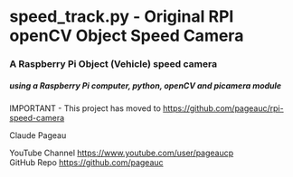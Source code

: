 # speed_track.py - Original RPI openCV Object Speed Camera

###               A Raspberry Pi Object (Vehicle) speed camera
##### using a Raspberry Pi computer, python, openCV and picamera module

IMPORTANT - This project has moved to https://github.com/pageauc/rpi-speed-camera
 
Claude Pageau

YouTube Channel https://www.youtube.com/user/pageaucp   
GitHub Repo https://github.com/pageauc
